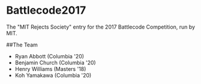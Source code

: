 # Battlecode2017

The "MIT Rejects Society" entry for the 2017 Battlecode Competition, run by MIT.


##The Team 
* Ryan Abbott (Columbia '20)
* Benjamin Church (Columbia '20)
* Henry Williams (Masters '18)
* Koh Yamakawa (Columbia '20)
